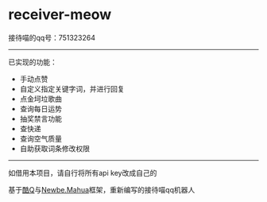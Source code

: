 # receiver-meow

接待喵的qq号：751323264

---

已实现的功能：
- 手动点赞
- 自定义指定关键字词，并进行回复
- 点金坷垃歌曲
- 查询每日运势
- 抽奖禁言功能
- 查快递
- 查询空气质量
- 自助获取词条修改权限

---

如借用本项目，请自行将所有api key改成自己的

基于[酷Q](https://cqp.cc/)与[Newbe.Mahua](https://github.com/newbe36524/Newbe.Mahua.Framework/)框架，重新编写的接待喵qq机器人
